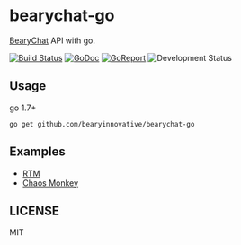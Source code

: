# bearychat-go

[BearyChat][bearychat] API with go.

[![Build Status](https://travis-ci.org/bearyinnovative/bearychat-go.svg)](https://travis-ci.org/bearyinnovative/bearychat-go)
[![GoDoc](https://godoc.org/github.com/bearyinnovative/bearychat-go?status.svg)](https://godoc.org/github.com/bearyinnovative/bearychat-go)
[![GoReport](https://goreportcard.com/badge/github.com/bearyinnovative/bearychat-go)](https://goreportcard.com/report/github.com/bearyinnovative/bearychat-go)
![Development Status](https://img.shields.io/badge/status-1.0.0-brightgreen.svg?style=flat-square)

[bearychat]: https://bearychat.com

## Usage

go 1.7+

```
go get github.com/bearyinnovative/bearychat-go
```

## Examples

- [RTM](example/rtm/main.go)
- [Chaos Monkey](example/chaosmonkey/main.go)

## LICENSE

MIT
